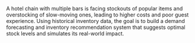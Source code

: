 A hotel chain with multiple bars is facing stockouts of popular items and overstocking of slow-moving ones, leading to higher costs and poor guest experience. Using historical inventory data, the goal is to build a demand forecasting and inventory recommendation system that suggests optimal stock levels and simulates its real-world impact.
